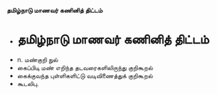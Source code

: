 **தமிழ்நாடு மாணவர் கணினித் திட்டம்**
- # தமிழ்நாடு மாணவர் கணினித் திட்டம்
- n. மண்குறி நுல்
- கைப்பிடி மண் எறிந்த தடவரைகளிலிருந்து குறிகூறல்
-  கைக்குவந்த புள்ளிகளிட்டு வடிவிணைத்துக் குறிகூறல்
- கூடலிபு.

